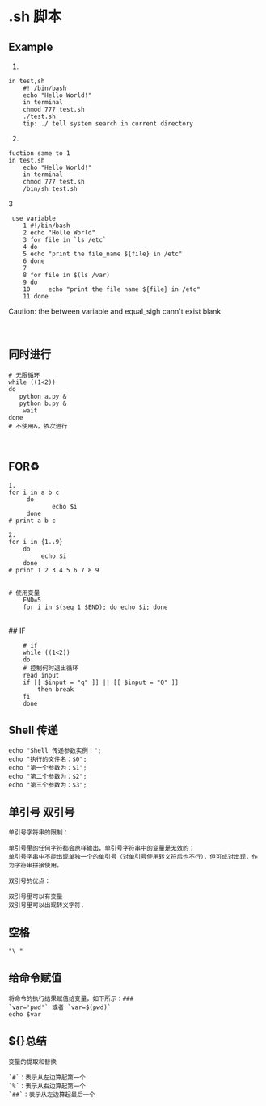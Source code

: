 # .sh 脚本

## Example
1.

    in test,sh
        #! /bin/bash
        echo "Hello World!"
        in terminal
        chmod 777 test.sh
        ./test.sh
        tip: ./ tell system search in current directory
        
        
2.

    fuction same to 1
    in test.sh
        echo "Hello World!"
        in terminal
        chmod 777 test.sh
        /bin/sh test.sh
      
      
3 

     use variable
        1 #!/bin/bash
        2 echo "Holle World"
        3 for file in `ls /etc`
        4 do
        5 echo "print the file_name ${file} in /etc"
        6 done
        7 
        8 for file in $(ls /var)
        9 do
        10     echo "print the file name ${file} in /etc"
        11 done
        
        
Caution:
    the between variable and equal_sigh cann't exist blank
    
    

<br>
    
## 同时进行
    # 无限循环
    while ((1<2))
    do
       python a.py &
       python b.py &
        wait
    done
    # 不使用&，依次进行

<br>

## FOR♻️

    1.
    for i in a b c
         do
                echo $i
         done
    # print a b c

    2.
    for i in {1..9}
        do 
             echo $i
        done
    # print 1 2 3 4 5 6 7 8 9 
    
    
    # 使用变量 
        END=5
        for i in $(seq 1 $END); do echo $i; done

   <br> 
## IF
        
        # if
        while ((1<2))
        do 
        # 控制何时退出循环
        read input
        if [[ $input = "q" ]] || [[ $input = "Q" ]]
            then break
        fi
        done
        
                
##     Shell 传递
```
echo "Shell 传递参数实例！";
echo "执行的文件名：$0";
echo "第一个参数为：$1";
echo "第二个参数为：$2";
echo "第三个参数为：$3";
```





## 单引号 双引号
```
单引号字符串的限制：

单引号里的任何字符都会原样输出，单引号字符串中的变量是无效的；
单引号字串中不能出现单独一个的单引号（对单引号使用转义符后也不行），但可成对出现，作为字符串拼接使用。

双引号的优点：

双引号里可以有变量
双引号里可以出现转义字符. 
```

## 空格 
`"\ " `


## 给命令赋值
```
将命令的执行结果赋值给变量，如下所示：###
`var='pwd'` 或者 `var=$(pwd)`
echo $var

```





## ${}总结
```
变量的提取和替换

`#`：表示从左边算起第一个
`%`：表示从右边算起第一个
`##`：表示从左边算起最后一个

```